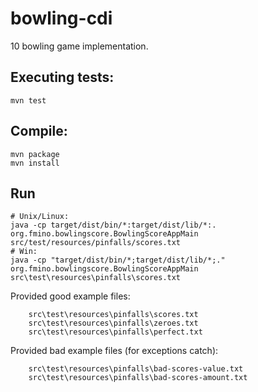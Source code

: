 # bowling-cdi
10 bowling game implementation.

## Executing tests:
```
mvn test
```

## Compile:
```
mvn package
mvn install
```

## Run
```
# Unix/Linux:
java -cp target/dist/bin/*:target/dist/lib/*:. org.fmino.bowlingscore.BowlingScoreAppMain src/test/resources/pinfalls/scores.txt
# Win:
java -cp "target/dist/bin/*;target/dist/lib/*;." org.fmino.bowlingscore.BowlingScoreAppMain src\test\resources\pinfalls\scores.txt
```

Provided good example files:
```
    src\test\resources\pinfalls\scores.txt
    src\test\resources\pinfalls\zeroes.txt
    src\test\resources\pinfalls\perfect.txt
```
    
Provided bad example files (for exceptions catch):
```
    src\test\resources\pinfalls\bad-scores-value.txt
    src\test\resources\pinfalls\bad-scores-amount.txt
```

